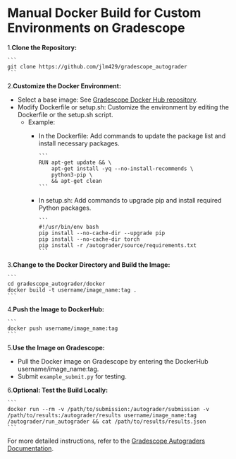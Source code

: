 # Manual Docker Build for Custom Environments on Gradescope

1.**Clone the Repository:**

    ```
    git clone https://github.com/jlm429/gradescope_autograder
    ```

2.**Customize the Docker Environment:**
- Select a base image:  See [Gradescope Docker Hub repository](https://hub.docker.com/r/gradescope/autograder-base).
- Modify Dockerfile or setup.sh: Customize the environment by editing the Dockerfile or the setup.sh script.
  - Example: 
    - In the Dockerfile: Add commands to update the package list and install necessary packages.
    
          ```
          RUN apt-get update && \
              apt-get install -yq --no-install-recommends \
              python3-pip \
              && apt-get clean
          ```

    - In setup.sh: Add commands to upgrade pip and install required Python packages.

          ```
          #!/usr/bin/env bash
          pip install --no-cache-dir --upgrade pip 
          pip install --no-cache-dir torch
          pip install -r /autograder/source/requirements.txt
          ```

3.**Change to the Docker Directory and Build the Image:**

    ```
    cd gradescope_autograder/docker
    docker build -t username/image_name:tag .
    ```

4.**Push the Image to DockerHub:**

    ```
    docker push username/image_name:tag 
    ```

5.**Use the Image on Gradescope:**
- Pull the Docker image on Gradescope by entering the DockerHub username/image_name:tag.
- Submit `example_submit.py` for testing.

6.**Optional: Test the Build Locally:**

    ```
    docker run --rm -v /path/to/submission:/autograder/submission -v /path/to/results:/autograder/results username/image_name:tag /autograder/run_autograder && cat /path/to/results/results.json
    ```

For more detailed instructions, refer to the [Gradescope Autograders Documentation](https://gradescope-autograders.readthedocs.io/en/latest/manual_docker/).
